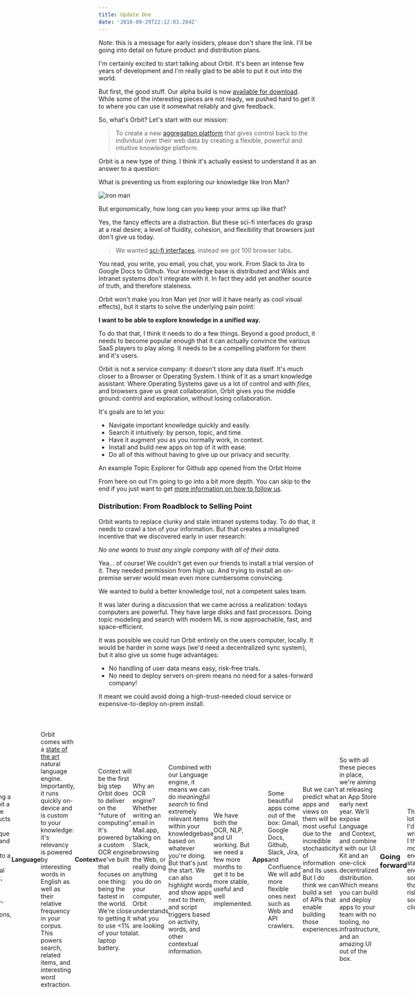 ```yaml
---
title: Update One
date: '2018-09-29T22:12:03.284Z'
---
```


_Note_: this is a message for early insiders, please don't share the link. I'll be going into detail on future product and distribution plans.

I'm certainly excited to start talking about Orbit. It's been an intense few years of development and I'm really glad to be able to put it out into the world.

But first, the good stuff. Our alpha build is now [available for download](https://orbitauth.com/download). While some of the interesting pieces are not ready, we pushed hard to get it to where you can use it somewhat reliably and give feedback.

So, what's Orbit? Let's start with our mission:

> To create a new [aggregation platform](https://stratechery.com/2017/defining-aggregators/) that gives control back to the individual over their web data by creating a flexible, powerful and intuitive knowledge platform.

Orbit is a new type of thing. I think it's actually easiest to understand it as an answer to a question:

What is preventing us from exploring our knowledge like Iron Man?

![iron man](http://gradschoolguru.com/wp-content/uploads/2017/01/Iron-Man-Movie-Prologue-Hologram.jpg)

<div class="alt">
  But ergonomically, how long can you keep your arms up like that?
</div>

Yes, the fancy effects are a distraction. But these sci-fi interfaces do grasp at a real desire; a level of fluidity, cohesion, and flexibility that browsers just don't give us today.

> We wanted [sci-fi interfaces](https://www.youtube.com/watch?v=PJqbivkm0Ms), instead we got 100 browser tabs.

You read, you write, you email, you chat, you work. From Slack to Jira to Google Docs to Github. Your knowledge base is distributed and Wikis and Intranet systems don't integrate with it. In fact they add yet another source of truth, and therefore staleness.

Orbit won't make you Iron Man yet (nor will it have nearly as cool visual effects), but it starts to solve the underlying pain point:

**I want to be able to explore knowledge in a unified way.**

To do that that, I think it needs to do a few things. Beyond a good product, it needs to become popular enough that it can actually convince the various SaaS players to play along. It needs to be a compelling platform for them and it's users.

Orbit is not a service company: it doesn't store any data itself. It's much closer to a Browser or Operating System. I think of it as a smart knowledge assistant. Where Operating Systems gave us a lot of control and with _files_, and browsers gave us great collaboration, Orbit gives you the middle ground: control and exploration, without losing collaboration.

It's goals are to let you:

- Navigate important knowledge quickly and easily.
- Search it intuitively: by person, topic, and time.
- Have it augment you as you normally work, in context.
- Install and build new apps on top of it with ease.
- Do all of this without having to give up our privacy and security.

<div class="demo-image"></div>

<div class="alt">
  An example Topic Explorer for Github app opened from the Orbit Home
</div>

From here on out I'm going to go into a bit more depth. You can skip to the end if you just want to get [more information on how to follow us](#going-forward).

### Distribution: From Roadblock to Selling Point

Orbit wants to replace clunky and stale intranet systems today. To do that, it needs to crawl a ton of your information. But that creates a misaligned incentive that we discovered early in user research:

_No one wants to trust any single company with all of their data._

Yea... of course! We couldn't get even our friends to install a trial version of it. They needed permission from high up. And trying to install an on-premise server would mean even more cumbersome convincing.

We wanted to build a better knowledge tool, not a competent sales team.

It was later during a discussion that we came across a realization: todays computers are powerful. They have large disks and fast processors. Doing topic modeling and search with modern ML is now approachable, fast, and space-efficient.

It was possible we could run Orbit entirely on the users computer, locally. It would be harder in some ways (we'd need a decentralized sync system), but it also give us some huge advantages:

- No handling of user data means easy, risk-free trials.
- No need to deploy servers on-prem means no need for a sales-forward company!

It meant we could avoid doing a high-trust-needed cloud service or expensive-to-deploy on-prem install.

<div style="margin: 2.5rem -20%; display: flex; align-items: center; justify-content: center;">
  <div style="margin: auto;  max-width: 100vw;">
    <img alt="On-Device = Data stays on your computer" src="./illustration.svg" />
  </img>
</div>

So, that's the innovation of Orbit's distrbution model. It never sends your data or even your keys outside of your computer. That manes you can download and try it without having to trust us: you can entirely firewall Orbit!

But it also has a huge benefit for incentives within our company. It means **the product must actually be good**. We can't hide behind a sales team.

### The Technical Bits

#### Home

The Orbit Home is your flexible unified knowledge launcher. For now it's a lot like Spotlight with some recent activity and a directory of people.

<div style="width: 480px; border-radius: 20px; overflow: hidden; position: absolute; right: -560px;">
  <img alt="Orbit Home" src="./home.jpg" />
</div>

> Use Option+Space to open Orbit anywhere

#### Bit

We're calling a "file" in orbit a "Bit". Where SaaS products have data behind unique interfaces and APIs, Orbit apps sync to a common fundamental unit: the bit, which can represent Text, HTML, Tasks, Conversations, and more.

#### Language

Orbit comes with a [state of the art](https://arxiv.org/pdf/1803.08493.pdf) natural language engine. Importantly, it runs quickly on-device and is custom to your knowledge: it's relevancy is powered by interesting words in English as well as their relative frequency in your corpus. This powers search, related items, and interesting word extraction.

#### Context

Context will be the first big step Orbit does to deliver on the "future of computing". It's powered by a custom OCR engine we've built that focuses on one thing: being the fastest in the world. We're close to getting it to use <1% of your total laptop battery.

Why an OCR engine? Whether writing an email in Mail.app, talking on Slack, browsing the Web, or really doing anything you do on your computer, Orbit understands what you are looking at.

Combined with our Language engine, it means we can do _meaningful search_ to find extremely relevant items within your knowledgebase based on whatever you're doing. But that's just the start. We can also highlight words and show apps next to them, and script triggers based on activity, words, and other contextual information.

We have both the OCR, NLP, and UI working. But we need a few more months to get it to be more stable, useful and well implemented.

#### Apps

Some beautiful apps come out of the box: Gmail, Google Docs, Github, Slack, Jira, and Confluence. We will add more flexible ones next such as Web and API crawlers.

<div style="display: flex; flex-flow: row; height: 120px; max-width: 100%; justify-content: space-between; padding: 30px 0;">
  <img class="icon" src="./icons/gdrive.svg" />
  <img class="icon" src="./icons/github.svg" />
  <img class="icon" src="./icons/gmail.svg" />
  <img class="icon" src="./icons/jira.svg" />
  <img class="icon" src="./icons/confluence.svg" />
  <img class="icon" src="./icons/slack.svg" />
</div>

But we can't predict what apps and views on them will be most useful due to the incredible stochasticity of information and its uses. But I do think we can build a set of APIs that enable building those experiences.

So with all these pieces in place, we're aiming at releasing an App Store early next year. We'll expose Language and Context, and combine it with our UI Kit and an one-click decentralized distribution. Which means you can build and deploy apps to your team with no tooling, no infrastructure, and an amazing UI out of the box.

### Going forward

There's a lot more I'd like to write, but I think is more than enough to start. I'll end with something that will risk sounding cliché:

The biggest feature of Orbit is trust. If you don't feel it will respect your privacy in the long run, it wont get off the ground. Much like a Browser or Operating System, it should be a fundamental tool you trust to handle sensitive information.

We've designed it in the only way we know that guarantees that for now: by never sending data off your device. As we go decentralized we'll have to continue to make good security decisions.

Of course, trust doesn't matter if your product doesn't meet real needs. The next feed months will be exciting as we attempt to do that. I'm happy to have you on board early, and your feedback will be the most important part of ensuring that!

[Here is my email](nate@tryorbit.com). Please send me any and all inquiries, requests and bugs.

[Here is our roadmap](). We will update it about once a week.

[Here is our Slack room](). Please do join for more unstructured discussion.

I am very excited to start sharing progress with you all.

<br />
